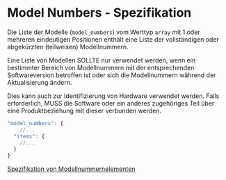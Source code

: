 # Model Numbers - Spezifikation

Die Liste der Modelle (`model_numbers`) vom Werttyp `array` mit 1 oder mehreren eindeutigen Positionen enthält eine Liste der vollständigen oder abgekürzten (teilweisen) Modellnummern.

Eine Liste von Modellen SOLLTE nur verwendet werden, wenn ein bestimmter Bereich von Modellnummern mit der entsprechenden Softwareversion betroffen ist oder sich die Modellnummern während der Aktualisierung ändern.

Dies kann auch zur Identifizierung von Hardware verwendet werden. Falls erforderlich, MUSS die Software oder ein anderes zugehöriges Teil über eine Produktbeziehung mit dieser verbunden werden.

```javascript
"model_numbers": {
    //...
  "items": {
    //...
  }
}
```

[Spezifikation von Modellnummernelementen](types/full_product_name/product_identification_helper/model_numbers/model_number-spec.de.md)
